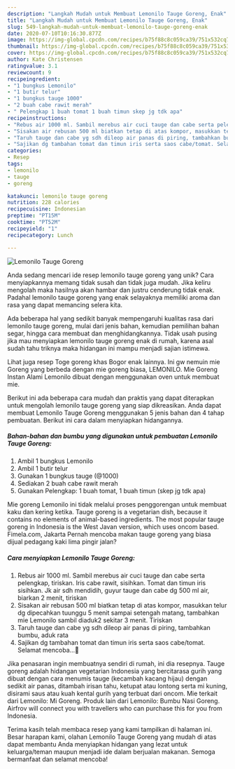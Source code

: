 ```yaml
---
description: "Langkah Mudah untuk Membuat Lemonilo Tauge Goreng, Enak"
title: "Langkah Mudah untuk Membuat Lemonilo Tauge Goreng, Enak"
slug: 549-langkah-mudah-untuk-membuat-lemonilo-tauge-goreng-enak
date: 2020-07-10T10:16:30.877Z
image: https://img-global.cpcdn.com/recipes/b75f88c8c059ca39/751x532cq70/lemonilo-tauge-goreng-foto-resep-utama.jpg
thumbnail: https://img-global.cpcdn.com/recipes/b75f88c8c059ca39/751x532cq70/lemonilo-tauge-goreng-foto-resep-utama.jpg
cover: https://img-global.cpcdn.com/recipes/b75f88c8c059ca39/751x532cq70/lemonilo-tauge-goreng-foto-resep-utama.jpg
author: Kate Christensen
ratingvalue: 3.1
reviewcount: 9
recipeingredient:
- "1 bungkus Lemonilo"
- "1 butir telur"
- "1 bungkus tauge 1000"
- "2 buah cabe rawit merah"
- " Pelengkap 1 buah tomat 1 buah timun skep jg tdk apa"
recipeinstructions:
- "Rebus air 1000 ml. Sambil merebus air cuci tauge dan cabe serta pelengkap, tiriskan. Iris cabe rawit, sisihkan. Tomat dan timun iris sisihkan. Jk air sdh mendidih, guyur tauge dan cabe dg 500 ml air, biarkan 2 menit, tiriskan"
- "Sisakan air rebusan 500 ml biatkan tetap di atas kompor, masukkan telur dg dipecahkan tuunggu 5 menit sampai setengah matang, tambahkan mie Lemonilo sambil diaduk2 sekitar 3 menit. Tiriskan"
- "Taruh tauge dan cabe yg sdh dileop air panas di piring, tambahkan bumbu, aduk rata"
- "Sajikan dg tambahan tomat dan timun iris serta saos cabe/tomat. Selamat mencoba...🙏"
categories:
- Resep
tags:
- lemonilo
- tauge
- goreng

katakunci: lemonilo tauge goreng 
nutrition: 228 calories
recipecuisine: Indonesian
preptime: "PT15M"
cooktime: "PT52M"
recipeyield: "1"
recipecategory: Lunch

---
```



![Lemonilo Tauge Goreng](https://img-global.cpcdn.com/recipes/b75f88c8c059ca39/751x532cq70/lemonilo-tauge-goreng-foto-resep-utama.jpg)

Anda sedang mencari ide resep lemonilo tauge goreng yang unik? Cara menyiapkannya memang tidak susah dan tidak juga mudah. Jika keliru mengolah maka hasilnya akan hambar dan justru cenderung tidak enak. Padahal lemonilo tauge goreng yang enak selayaknya memiliki aroma dan rasa yang dapat memancing selera kita.

Ada beberapa hal yang sedikit banyak mempengaruhi kualitas rasa dari lemonilo tauge goreng, mulai dari jenis bahan, kemudian pemilihan bahan segar, hingga cara membuat dan menghidangkannya. Tidak usah pusing jika mau menyiapkan lemonilo tauge goreng enak di rumah, karena asal sudah tahu triknya maka hidangan ini mampu menjadi sajian istimewa.

Lihat juga resep Toge goreng khas Bogor enak lainnya. Ini gw nemuin mie Goreng yang berbeda dengan mie goreng biasa, LEMONILO. Mie Goreng Instan Alami Lemonilo dibuat dengan menggunakan oven untuk membuat mie.


Berikut ini ada beberapa cara mudah dan praktis yang dapat diterapkan untuk mengolah lemonilo tauge goreng yang siap dikreasikan. Anda dapat membuat Lemonilo Tauge Goreng menggunakan 5 jenis bahan dan 4 tahap pembuatan. Berikut ini cara dalam menyiapkan hidangannya.

<!--inarticleads1-->

##### Bahan-bahan dan bumbu yang digunakan untuk pembuatan Lemonilo Tauge Goreng:

1. Ambil 1 bungkus Lemonilo
1. Ambil 1 butir telur
1. Gunakan 1 bungkus tauge (@1000)
1. Sediakan 2 buah cabe rawit merah
1. Gunakan  Pelengkap: 1 buah tomat, 1 buah timun (skep jg tdk apa)


Mie goreng Lemonilo ini tidak melalui proses penggorengan untuk membuat kaku dan kering ketika. Tauge goreng is a vegetarian dish, because it contains no elements of animal-based ingredients. The most popular tauge goreng in Indonesia is the West Javan version, which uses oncom based. Fimela.com, Jakarta Pernah mencoba makan tauge goreng yang biasa dijual pedagang kaki lima pingir jalan? 

<!--inarticleads2-->

##### Cara menyiapkan Lemonilo Tauge Goreng:

1. Rebus air 1000 ml. Sambil merebus air cuci tauge dan cabe serta pelengkap, tiriskan. Iris cabe rawit, sisihkan. Tomat dan timun iris sisihkan. Jk air sdh mendidih, guyur tauge dan cabe dg 500 ml air, biarkan 2 menit, tiriskan
1. Sisakan air rebusan 500 ml biatkan tetap di atas kompor, masukkan telur dg dipecahkan tuunggu 5 menit sampai setengah matang, tambahkan mie Lemonilo sambil diaduk2 sekitar 3 menit. Tiriskan
1. Taruh tauge dan cabe yg sdh dileop air panas di piring, tambahkan bumbu, aduk rata
1. Sajikan dg tambahan tomat dan timun iris serta saos cabe/tomat. Selamat mencoba...🙏


Jika penasaran ingin membuatnya sendiri di rumah, ini dia resepnya. Tauge goreng adalah hidangan vegetarian Indonesia yang bercitarasa gurih yang dibuat dengan cara menumis tauge (kecambah kacang hijau) dengan sedikit air panas, ditambah irisan tahu, ketupat atau lontong serta mi kuning, disirami saus atau kuah kental gurih yang terbuat dari oncom. Mie terkait dari Lemonilo: Mi Goreng. Produk lain dari Lemonilo: Bumbu Nasi Goreng. Airfrov will connect you with travellers who can purchase this for you from Indonesia. 

Terima kasih telah membaca resep yang kami tampilkan di halaman ini. Besar harapan kami, olahan Lemonilo Tauge Goreng yang mudah di atas dapat membantu Anda menyiapkan hidangan yang lezat untuk keluarga/teman maupun menjadi ide dalam berjualan makanan. Semoga bermanfaat dan selamat mencoba!
